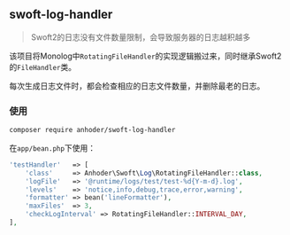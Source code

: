 ## swoft-log-handler

> Swoft2的日志没有文件数量限制，会导致服务器的日志越积越多

该项目将Monolog中`RotatingFileHandler`的实现逻辑搬过来，同时继承Swoft2的`FileHandler`类。

每次生成日志文件时，都会检查相应的日志文件数量，并删除最老的日志。

### 使用

```sh
composer require anhoder/swoft-log-handler
```

在`app/bean.php`下使用：

```php
'testHandler'   => [
    'class'     => Anhoder\Swoft\Log\RotatingFileHandler::class,
    'logFile'   => '@runtime/logs/test/test-%d{Y-m-d}.log',
    'levels'    => 'notice,info,debug,trace,error,warning',
    'formatter' => bean('lineFormatter'),
    'maxFiles'  => 3,
    'checkLogInterval' => RotatingFileHandler::INTERVAL_DAY,
],
```
